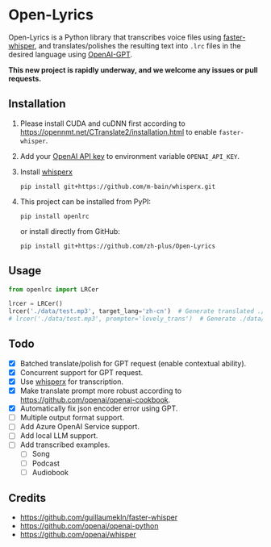 # Open-Lyrics

Open-Lyrics is a Python library that transcribes voice files using
[faster-whisper](https://github.com/guillaumekln/faster-whisper), and translates/polishes the resulting text
into `.lrc` files in the desired language using [OpenAI-GPT](https://github.com/openai/openai-python).

**This new project is rapidly underway, and we welcome any issues or pull requests.**

## Installation

1. Please install CUDA and cuDNN first according to https://opennmt.net/CTranslate2/installation.html to
   enable `faster-whisper`.

2. Add your [OpenAI API key](https://platform.openai.com/account/api-keys) to environment variable `OPENAI_API_KEY`.

3. Install [whisperx](https://github.com/m-bain/whisperX)

    ```shell
    pip install git+https://github.com/m-bain/whisperx.git
    ```

4. This project can be installed from PyPI:

    ```shell
    pip install openlrc
    ```

   or install directly from GitHub:

    ```shell
    pip install git+https://github.com/zh-plus/Open-Lyrics
    ```

## Usage

```python
from openlrc import LRCer

lrcer = LRCer()
lrcer('./data/test.mp3', target_lang='zh-cn')  # Generate translated ./data/test.lrc with default translate prompt.
# lrcer('./data/test.mp3', prompter='lovely_trans')  # Generate ./data/test.lrc with lovely colloquial expressions.
```

## Todo

- [x] Batched translate/polish for GPT request (enable contextual ability).
- [x] Concurrent support for GPT request.
- [x] Use [whisperx](https://github.com/m-bain/whisperX) for transcription.
- [x] Make translate prompt more robust according to https://github.com/openai/openai-cookbook.
- [x] Automatically fix json encoder error using GPT.
- [ ] Multiple output format support.
- [ ] Add Azure OpenAI Service support.
- [ ] Add local LLM support.
- [ ] Add transcribed examples.
    - [ ] Song
    - [ ] Podcast
    - [ ] Audiobook

## Credits

- https://github.com/guillaumekln/faster-whisper
- https://github.com/openai/openai-python
- https://github.com/openai/whisper
